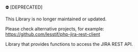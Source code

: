 :no_entry: [DEPRECATED]

This Library is no longer maintained or updated.

Please check alternative projects, for example:
https://github.com/lesstif/php-jira-rest-client


Library that provides functions to access the JIRA REST API.
